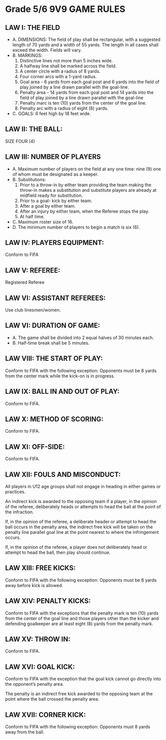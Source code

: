 # Grade 5/6 9V9 GAME RULES

## LAW I: THE FIELD

   * A. DIMENSIONS:
       The field of play shall be rectangular, with a suggested length of 70 yards and a width of 55 yards.
       The length in all cases shall exceed the width. Fields will vary.
   * B. MARKINGS:
      1. Distinctive lines not more than 5 inches wide.
      2. A halfway line shall be marked across the field.
      3. A center circle with a radius of 8 yards.
      4. Four corner arcs with a 1-yard radius.
      5. Goal area - 6 yards from each goal post and 6 yards into the field of play joined by a line drawn parallel with the goal-line.
      6. Penalty area - 14 yards from each goal post and 14 yards into the field of play joined by a line drawn parallel with the goal-line
      7. Penalty marc is ten (10) yards from the center of the goal line.
      8. Penalty arc with a radius of eight (8) yards.
   * C. GOALS: 6 feet high by 18 feet wide.

## LAW II: THE BALL:
SIZE FOUR (4)

## LAW III: NUMBER OF PLAYERS

   * A. Maximum number of players on the field at any one time: nine (9) one of whom must be designated as a keeper.
   * B. Substitutions:
      1. Prior to a throw-in by either team providing the team making the throw-in makes a substitution and substitute players are already at midfield ready for substitution.
      2. Prior to a goal- kick by either team.
      3. After a goal by either team.
      4. After an injury by either team, when the Referee stops the play.
      5. At half time.
   * C. Maximum roster size of 16.
   * D. The minimum number of players to begin a match is six (6).

## LAW IV: PLAYERS EQUIPMENT:
Conform to FlFA

## LAW V: REFEREE:
Registered Referee

## LAW VI: ASSISTANT REFEREES:
Use club linesmen/women.

## LAW VI: DURATION OF GAME:

   * A. The game shall be divided into 2 equal halves of 30 minutes each.
   * B. Half-time break shall be 5 minutes.

## LAW VIII: THE START OF PLAY:
Conform to FIFA with the following exception: Opponents must be 8 yards from the center mark while the kick-on is in progress.

## LAW IX: BALL IN AND OUT OF PLAY:
Conform to FIFA.

## LAW X: METHOD OF SCORING:
Conform to FIFA.

## LAW XI: OFF-SIDE:
Conform to FIFA.

## LAW XII: FOULS AND MISCONDUCT:
All players in U12 age groups shall not engage in heading in either games or practices.   

An indirect kick is awarded to the opposing team if a player, in the opinion of the referee, deliberately heads or attempts to head the ball at the point of the infraction.

If, in the opinion of the referee, a deliberate header or attempt to head the ball occurs in the penalty area, the indirect free kick will be taken on the penalty line parallel goal line at the point nearest to where the infringement occurs.

If, in the opinion of the referee, a player does not deliberately head or attempt to head the ball, then play should continue.

## LAW XIII: FREE KICKS:
Conform to FIFA with the following exception: Opponents must be 8 yards away before kick is allowed.

## LAW XIV: PENALTY KICKS:
Conform to FIFA with the exceptions that the penalty mark is ten (10) yards from the center of the goal line and those players other than the kicker and defending goalkeeper are at least eight (8) yards from the penalty mark.

## LAW XV: THROW IN:
Conform to FIFA.

## LAW XVI: GOAL KICK:
Conform to FIFA with the exception that the goal kick cannot go directly into the opponent’s penalty area.  

The penalty is an indirect free kick awarded to the opposing team at the point where the ball crossed the penalty area.

## LAW XVII: CORNER KICK:
Conform to FIFA with the following exception: Opponents must 8 yards away from the ball.
